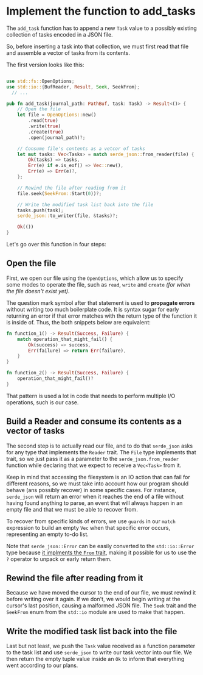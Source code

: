 # Implement the function to add_tasks

The `add_task` function has to append a new `Task` value to a possibly existing collection of tasks encoded in a JSON file.

So, before inserting a task into that collection, we must first read that file and assemble a vector of tasks from its contents.

The first version looks like this:

```rust

use std::fs::OpenOptions;
use std::io::{BufReader, Result, Seek, SeekFrom};
  // ...

pub fn add_task(journal_path: PathBuf, task: Task) -> Result<()> {
    // Open the file
    let file = OpenOptions::new()
        .read(true)
        .write(true)
        .create(true)
        .open(journal_path)?;

    // Consume file's contents as a vetcor of tasks
    let mut tasks: Vec<Tasks> = match serde_json::from_reader(file) {
        Ok(tasks) => tasks,
        Err(e) if e.is_eof() => Vec::new(),
        Err(e) => Err(e)?,
    };

    // Rewind the file after reading from it
    file.seek(SeekFrom::Start(0))?;

    // Write the modified task list back into the file
    tasks.push(task);
    serde_json::to_writer(file, &tasks)?;

    Ok(())
}
```

Let's go over this function in four steps:

## Open the file

First, we open our file using the `OpenOptions`, which allow us to specify some modes to operate the file, such as `read`, `write` and `create` *(for when the file doesn't exist yet)*.

The question mark symbol after that statement is used to **propagate errors** without writing too much boilerplate code. It is syntax sugar for early returning an error if that error matches with the return type of the function it is inside of. Thus, the both snippets below are equivalent:

```rust
fn function_1() -> Result(Success, Failure) {
    match operation_that_might_fail() {
        Ok(success) => success,
        Err(failure) => return Err(failure),
    }
}

fn function_2() -> Result(Success, Failure) {
    operation_that_might_fail()?
}
```

That pattern is used a lot in code that needs to perform multiple I/O operations, such is our case.

## Build a Reader and consume its contents as a vector of tasks

The second step is to actually read our file, and to do that `serde_json` asks for any type that implements the `Reader` trait. The `File` type implements that trait, so we just pass it as a parameter to the `serde_json.from_reader` function while declaring that we expect to receive a `Vec<Task>` from it.

Keep in mind that accessing the filesystem is an IO action that can fail for different reasons, so we must take into account how our program should behave (ans possibly recover) in some specific cases. For instance, `serde_json` will return an error when it reaches the end of a file without having found anything to parse, an event that will always happen in an empty file and that we must be able to recover from.

To recover from specific kinds of errors, we use `guards` in our `match` expression to build an empty `Vec` when that specific error occurs, representing an empty to-do list.

Note that `serde_json::Error` can be easily converted to the `std::io::Error` type because [it
implments the `From` trait](https://docs.serde.rs/serde_json/error/struct.Error.html#impl-From%3CError%3E), making it possible for us to use the `?` operator to unpack or early return them.

## Rewind the file after reading from it

Because we have moved the cursor to the end of our file, we must rewind it before writing over it again. If we don't, we would begin writing at the cursor's last position, causing a malformed JSON file. The `Seek` trait and the `SeekFrom` enum from the `std::io` module are used to make that happen.

## Write the modified task list back into the file

Last but not least, we push the `Task` value received as a function parameter to the task list and use `serde_json` to write our task vector into our file. We then return the empty tuple value inside an `Ok` to inform that everything went according to our plans.
